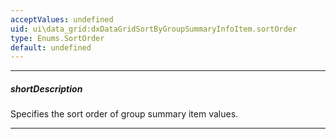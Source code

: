 ```yaml
---
acceptValues: undefined
uid: ui\data_grid:dxDataGridSortByGroupSummaryInfoItem.sortOrder
type: Enums.SortOrder
default: undefined
---
```

---
##### shortDescription
Specifies the sort order of group summary item values.

---
<!--
&lt;!-- Description goes here --&gt;
-->